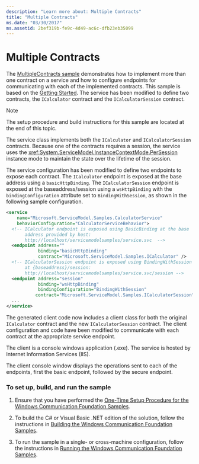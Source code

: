 ```yaml
---
description: "Learn more about: Multiple Contracts"
title: "Multiple Contracts"
ms.date: "03/30/2017"
ms.assetid: 2bef319b-fe9c-4d49-ac6c-dfb23eb35099
---
```

# Multiple Contracts

The [MultipleContracts sample](https://github.com/dotnet/samples/tree/main/framework/wcf) demonstrates how to implement more than one contract on a service and how to configure endpoints for communicating with each of the implemented contracts. This sample is based on the [Getting Started](getting-started-sample.md). The service has been modified to define two contracts, the `ICalculator` contract and the `ICalculatorSession` contract.

> [!NOTE]
> The setup procedure and build instructions for this sample are located at the end of this topic.

The service class implements both the `ICalculator` and `ICalculatorSession` contracts. Because one of the contracts requires a session, the service uses the <xref:System.ServiceModel.InstanceContextMode.PerSession> instance mode to maintain the state over the lifetime of the session.

The service configuration has been modified to define two endpoints to expose each contract. The `ICalculator` endpoint is exposed at the base address using a `basicHttpBinding`. The `ICalculatorSession` endpoint is exposed at the baseaddress/session using a `wsHttpBinding` with the `bindingConfiguration` attribute set to `BindingWithSession`, as shown in the following sample configuration.

```xml
<service
    name="Microsoft.ServiceModel.Samples.CalculatorService"
    behaviorConfiguration="CalculatorServiceBehavior">
  <!-- ICalculator endpoint is exposed using BasicBinding at the base
       address provided by host:
       http://localhost/servicemodelsamples/service.svc  -->
  <endpoint address=""
            binding="basicHttpBinding"
            contract="Microsoft.ServiceModel.Samples.ICalculator" />
  <!-- ICalculatorSession endpoint is exposed using BindingWithSession
       at {baseaddress}/session:
       http://localhost/servicemodelsamples/service.svc/session -->
  <endpoint address="session"
            binding="wsHttpBinding"
            bindingConfiguration="BindingWithSession"
           contract="Microsoft.ServiceModel.Samples.ICalculatorSession" />
  ...
</service>
```

The generated client code now includes a client class for both the original `ICalculator` contract and the new `ICalculatorSession` contract. The client configuration and code have been modified to communicate with each contract at the appropriate service endpoint.

The client is a console windows application (.exe). The service is hosted by Internet Information Services (IIS).

The client console window displays the operations sent to each of the endpoints, first the basic endpoint, followed by the secure endpoint.

### To set up, build, and run the sample

1. Ensure that you have performed the [One-Time Setup Procedure for the Windows Communication Foundation Samples](one-time-setup-procedure-for-the-wcf-samples.md).

2. To build the C# or Visual Basic .NET edition of the solution, follow the instructions in [Building the Windows Communication Foundation Samples](building-the-samples.md).

3. To run the sample in a single- or cross-machine configuration, follow the instructions in [Running the Windows Communication Foundation Samples](running-the-samples.md).
